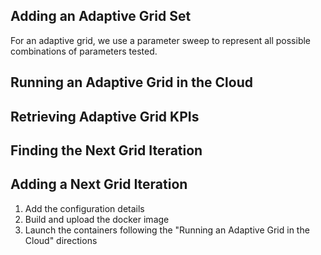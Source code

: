 ## Adding an Adaptive Grid Set

For an adaptive grid, we use a parameter sweep to represent all possible combinations of parameters tested.

## Running an Adaptive Grid in the Cloud

## Retrieving Adaptive Grid KPIs

## Finding the Next Grid Iteration

## Adding a Next Grid Iteration

1. Add the configuration details
2. Build and upload the docker image
3. Launch the containers following the "Running an Adaptive Grid in the Cloud" directions